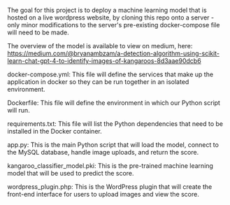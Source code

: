 The goal for this project is to deploy a machine learning model that is hosted on a live wordpress website, by cloning this repo onto a server - only minor modifications to the server's pre-existing docker-compose file will need to be made.

The overview of the model is available to view on medium, here: https://medium.com/@bryanambzam/a-detection-algorithm-using-scikit-learn-chat-gpt-4-to-identify-images-of-kangaroos-8d3aae90dcb6

docker-compose.yml: This file will define the services that make up the application in docker so they can be run together in an isolated environment.

Dockerfile: This file will define the environment in which our Python script will run.

requirements.txt: This file will list the Python dependencies that need to be installed in the Docker container.

app.py: This is the main Python script that will load the model, connect to the MySQL database, handle image uploads, and return the score.

kangaroo_classifier_model.pki: This is the pre-trained machine learning model that will be used to predict the score.

wordpress_plugin.php: This is the WordPress plugin that will create the front-end interface for users to upload images and view the score.